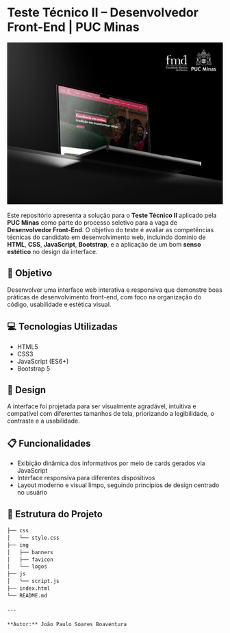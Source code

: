 # Teste Técnico II – Desenvolvedor Front-End | PUC Minas

![Capa do Projeto](/img/banners/macbook_mockup_1.jpg)

Este repositório apresenta a solução para o **Teste Técnico II** aplicado pela **PUC Minas** como parte do processo seletivo para a vaga de **Desenvolvedor Front-End**. O objetivo do teste é avaliar as competências técnicas do candidato em desenvolvimento web, incluindo domínio de **HTML**, **CSS**, **JavaScript**, **Bootstrap**, e a aplicação de um bom **senso estético** no design da interface.

## 🎯 Objetivo

Desenvolver uma interface web interativa e responsiva que demonstre boas práticas de desenvolvimento front-end, com foco na organização do código, usabilidade e estética visual.

## 💻 Tecnologias Utilizadas

- HTML5
- CSS3
- JavaScript (ES6+)
- Bootstrap 5

## 🎨 Design

A interface foi projetada para ser visualmente agradável, intuitiva e compatível com diferentes tamanhos de tela, priorizando a legibilidade, o contraste e a usabilidade.

## 📋 Funcionalidades

- Exibição dinâmica dos informativos por meio de cards gerados via JavaScript
- Interface responsiva para diferentes dispositivos
- Layout moderno e visual limpo, seguindo princípios de design centrado no usuário

## 📁 Estrutura do Projeto

```bash
├── css
│   └── style.css
├── img
│   ├── banners
│   ├── favicon
│   └── logos
├── js
│   └── script.js
├── index.html
└── README.md

---

**Autor:** João Paulo Soares Boaventura
